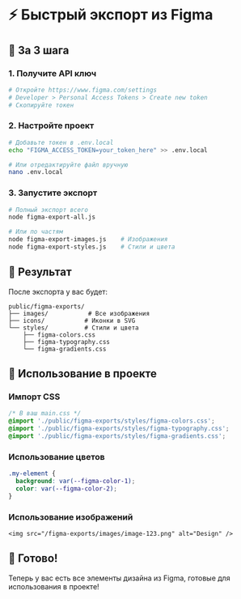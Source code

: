 # ⚡ Быстрый экспорт из Figma

## 🚀 За 3 шага

### 1. Получите API ключ
```bash
# Откройте https://www.figma.com/settings
# Developer > Personal Access Tokens > Create new token
# Скопируйте токен
```

### 2. Настройте проект
```bash
# Добавьте токен в .env.local
echo "FIGMA_ACCESS_TOKEN=your_token_here" >> .env.local

# Или отредактируйте файл вручную
nano .env.local
```

### 3. Запустите экспорт
```bash
# Полный экспорт всего
node figma-export-all.js

# Или по частям
node figma-export-images.js    # Изображения
node figma-export-styles.js    # Стили и цвета
```

## 📁 Результат

После экспорта у вас будет:
```
public/figma-exports/
├── images/           # Все изображения
├── icons/           # Иконки в SVG
└── styles/          # Стили и цвета
    ├── figma-colors.css
    ├── figma-typography.css
    └── figma-gradients.css
```

## 🔧 Использование в проекте

### Импорт CSS
```css
/* В ваш main.css */
@import './public/figma-exports/styles/figma-colors.css';
@import './public/figma-exports/styles/figma-typography.css';
@import './public/figma-exports/styles/figma-gradients.css';
```

### Использование цветов
```css
.my-element {
  background: var(--figma-color-1);
  color: var(--figma-color-2);
}
```

### Использование изображений
```tsx
<img src="/figma-exports/images/image-123.png" alt="Design" />
```

## 🎯 Готово!

Теперь у вас есть все элементы дизайна из Figma, готовые для использования в проекте!




